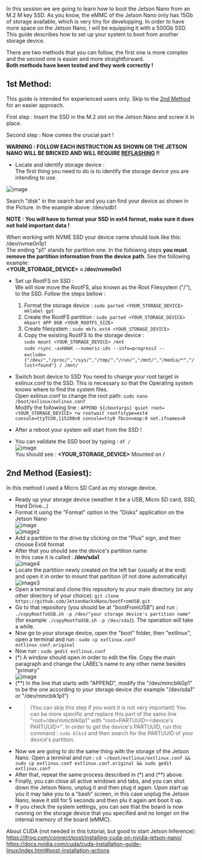 In this session we are going to learn how to boot the Jetson Nano from an M.2 M key SSD. As you know, the eMMC of the Jetson Nano only has 15Gb of storage available, which is very tiny for developping. In order to have more space on the Jetson Nano, I will be equipping it with a 500Gb SSD. This guide describes how to set up your system to boot from another storage device.<br>

There are two methods that you can follow, the first one is more complex and the second one is easier and more straightforward. <br>
**Both methods have been tested and they work correctly !**<br>

## 1st Method:

This guide is intended for experienced users only. Skip to the [2nd Method](https://github.com/anasderkaoui/AutoRCX/blob/main/Additional%20reports/4th%20report.md#2nd-method-easiest) for an easier approach.

First step : Insert the SSD in the M.2 slot on the Jetson Nano and screw it in place.<br>

Second step : Now comes the crucial part !

**WARNING : FOLLOW EACH INSTRUCTION AS SHOWN OR THE JETSON NANO WILL BE BRICKED AND WILL REQUIRE [REFLASHING](https://github.com/anasderkaoui/AutoRCX/blob/main/Additional%20reports/1st%20report.md) !!** <br>

- Locate and identify storage device :<br>
  The first thing you need to do is to identify the storage device you are intending to use.

![image](https://github.com/anasderkaoui/AutoRCX/assets/115218309/b924526d-8872-4430-a444-77afc24b8f00)

Search "disk" in the search bar and you can find your device as shown in the Picture. In the example above: /dev/sdb1

**NOTE : You will have to format your SSD in ext4 format, make sure it does not hold important data !** <br>

When working with NVME SSD your device name should look like this: /dev/nvme0n1p1<br>
The ending "p1" stands for partition one. In the following steps **you must remove the partition information from the device path**. See the following example:<br>
**<YOUR_STORAGE_DEVICE> = /dev/nvme0n1**

- Set up RootFS on SSD :<br>
  We will now move the RootFS, also known as the Root Filesystem ("/"), to the SSD. Follow the steps bellow :<br>
  1. Format the storage device : `sudo parted <YOUR_STORAGE_DEVICE> mklabel gpt`
  2. Create the RootFS partition : `sudo parted <YOUR_STORAGE_DEVICE> mkpart APP 0GB <YOUR_ROOTFS_SIZE>`
  3. Create filesystem : `sudo mkfs.ext4 <YOUR_STORAGE_DEVICE>`
  4. Copy the existing RootFS to the storage device :<br>
     `sudo mount <YOUR_STORAGE_DEVICE> /mnt`<br>
     `sudo rsync -axHAWX --numeric-ids --info=progress2 --`<br>
     `exclude={"/dev/","/proc/","/sys/","/tmp/","/run/","/mnt/","/media/*","/lost+found"} / /mnt/`<br>
     
- Switch boot device to SSD
You need to change your root target in exlinux.conf to the SSD. This is necessary so that the Operating system knows where to find the system files.<br>
Open exlinux.conf to change the root path: `sudo nano /boot/exlinux/exlinux.conf`<br>
Modify the following line : `APPEND ${cbootargs} quiet root=<YOUR_STORAGE_DEVICE> rw rootwait rootfstype=ext4 console=ttyTCU0,115200n8 console=tty0 fbcon=map:0 net.ifnames=0`

- After a reboot your system will start from the SSD !<br>
  
- You can validate the SSD boot by typing : `df /` <br>
![image](https://github.com/anasderkaoui/AutoRCX/assets/115218309/200a7fda-b2ed-43d3-a9d4-2480c9b44f43)<br>
You should see : **<YOUR_STORAGE_DEVICE>** Mounted on /

## 2nd Method (Easiest):

In this method I used a Micro SD Card as my storage device.

- Ready up your storage device (weather it be a USB, Micro SD card, SSD, Hard Drive...) <br>
- Format it using the "Format" option in the "Disks" application on the Jetson Nano <br>
![image](https://github.com/anasderkaoui/AutoRCX/assets/115218309/f07d0288-139d-4609-bfe1-fee7217debca) <br>
![image2](https://github.com/anasderkaoui/AutoRCX/assets/115218309/bf8dae60-09b8-45dc-9602-05985d6ca901)
- Add a partition to the drive by clicking on the "Plus" sign, and then choose Ext4 format
- After that you should see the device's partition name <br> In this case it is called : **/dev/sda1** <br>
![image4](https://github.com/anasderkaoui/AutoRCX/assets/115218309/47309926-aafd-4f6e-a1d2-771a7444e3d4)
- Locate the partition newly created on the left bar (usually at the end) and open it in order to mount that partition (if not done automatically) <br>
![image3](https://github.com/anasderkaoui/AutoRCX/assets/115218309/258d0d67-6b98-4c54-8b75-f22c76c640bf)
- Open a terminal and clone this repository to your main directory (or any other directory of your choice): `git clone https://github.com/JetsonHacksNano/bootFromUSB.git`
- Go to that repository (you should be at "bootFromUSB") and run : `./copyRootToUSB.sh -p /dev/"your storage device's partition name"` (for example `./copyRootToUSB.sh -p /dev/sda1`). The operation will take a while.
- Now go to your storage device, open the "boot" folder, then "extlinux", open a terminal and run : `sudo cp extlinux.conf extlinux.conf.original`
- Now run : `sudo gedit extlinux.conf`
- (*) A window should open in order to edit the file. Copy the main paragraph and change the LABEL's name to any other name besides "primary" <br>
![image](https://github.com/anasderkaoui/AutoRCX/assets/115218309/c26f8a6a-ff04-4b59-9c92-a8a5a087ba84)
- (**) In the line that starts with "APPEND", modify the "/dev/mmcblk0p1" to be the one according to your storage device (for example "/dev/sda1" or "/dev/mmcblk1p1")
- >
  > (You can skip this step if you want it is not very important) You can be more specific and replace this part of the same line "root=/dev/mmcblk0p1" with "root=PARTUUID=<device's PARTUUID>". In order to get the device's PARTUUID, run this command : `sudo blkid` and then search for the PARTUUID of your device's partition.
- Now we are going to do the same thing with the storage of the Jetson Nano. Open a terminal and run : `cd ~/boot/extlinux/extlinux.conf && sudo cp extlinux.conf extlinux.conf.original && sudo gedit extlinux.conf`
- After that, repeat the same process described in (*) and (**) above.
- Finally, you can close all active windows and tabs, and you can shut down the Jetson Nano, unplug it and then plug it again. Upon start up you it may take you to a "bash" screen, in this case unplug the Jetson Nano, leave it still for 5 seconds and then plu it again ant boot it up.
- If you check the system settings, you can see that the board is now running on the storage device that you specified and no longer on the internal memory of the board (eMMC).


About CUDA (not needed in this tutorial, but good to start Jetson Inference):
https://jfrog.com/connect/post/installing-cuda-on-nvidia-jetson-nano/ <br>
https://docs.nvidia.com/cuda/cuda-installation-guide-linux/index.html#post-installation-actions
